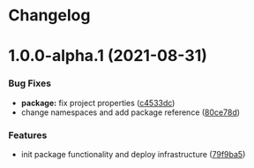 # Changelog

# 1.0.0-alpha.1 (2021-08-31)


### Bug Fixes

* **package:** fix project properties ([c4533dc](https://github.com/TourmalineCore/TourmalineCore.Serilog.AspNetCore.Middlewares/commit/c4533dc70e2709e0c65ed7767115fdfffc976c2b))
* change namespaces and add package reference ([80ce78d](https://github.com/TourmalineCore/TourmalineCore.Serilog.AspNetCore.Middlewares/commit/80ce78d2261632f35e92fe9a7af7190f886447e2))


### Features

* init package functionality and deploy infrastructure ([79f9ba5](https://github.com/TourmalineCore/TourmalineCore.Serilog.AspNetCore.Middlewares/commit/79f9ba51991d585979e6533e0a56c30be078c62a))
